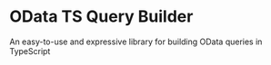 # OData TS Query Builder

An easy-to-use and expressive library for building OData queries in TypeScript